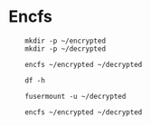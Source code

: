 # Encfs

        mkdir -p ~/encrypted
        mkdir -p ~/decrypted

        encfs ~/encrypted ~/decrypted

        df -h

        fusermount -u ~/decrypted

        encfs ~/encrypted ~/decrypted

